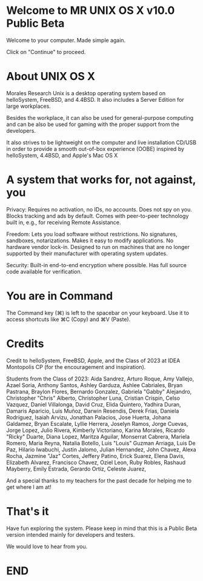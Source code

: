 # Welcome to MR UNIX OS X v10.0 Public Beta

Welcome to your computer.
Made simple again.

Click on "Continue" to proceed.

# About UNIX OS X
Morales Research Unix is a desktop operating system based on helloSystem, FreeBSD, and 4.4BSD. It also includes a Server Edition for large workplaces.

Besides the workplace, it can also be used for general-purpose computing and can be also be used for gaming with the proper support from the developers.

It also strives to be lightweight on the computer and live installation CD/USB in order to provide a smooth out-of-box experience (OOBE) inspired by helloSystem, 4.4BSD, and Apple's Mac OS X

# A system that works for, not against, you

Privacy: Requires no activation, no IDs, no accounts. Does not spy on you. Blocks tracking and ads by default. Comes with peer-to-peer technology built in, e.g., for receiving Remote Assistance.

Freedom: Lets you load software without restrictions. No signatures, sandboxes, notarizations. Makes it easy to modify applications. No hardware vendor lock-in. Designed to run on machines that are no longer supported by their manufacturer with operating system updates.

Security: Built-in end-to-end encryption where possible. Has full source code available for verification.

# You are in Command

The Command key (⌘) is left to the spacebar on your keyboard. Use it to access shortcuts like ⌘C (Copy) and ⌘V (Paste).

# Credits
Credit to helloSystem, FreeBSD, Apple, and the Class of 2023 at IDEA Montopolis CP (for the encouragement and inspiration).

Students from the Class of 2023:
Aida Sandrez,
Arturo Roque,
Amy Vallejo,
Azael Soria,
Anthony Santos,
Ashley Garduza,
Ashlee Cabriales,
Bryan Pastrana,
Braylon Flores,
Bernardo Gonzalez,
Gabriela "Gabby" Alejandro,
Christopher "Chris" Alberto,
Christopher Luna,
Cristian Crispin,
Celso Vazquez,
Daniel Villalonga,
David Cruz,
Elida Quintero,
Yadhira Duran,
Damaris Aparicio,
Luis Muñoz,
Darwin Resendis,
Derek Frias,
Daniela Rodriguez,
Isaiah Arvizu,
Jonathan Palacios,
Jose Huerta,
Johana Galdamez,
Bryan Escalate,
Lyllie Herrera,
Joselyn Ramos,
Jorge Cuevas,
Jorge Lopez,
Julio Rivera,
Kimberly Victoriano,
Karina Morales,
Ricardo "Ricky" Duarte,
Diana Lopez,
Maritza Aguilar,
Monserrat Cabrera,
Mariela Romero,
Maria Reyna,
Natalia Botello,
Luis "Louis" Guzman Arriaga,
Luis De Paz,
Hilario Iwabuchi,
Justin Jalomo,
Julian Hernandez,
John Chavez,
Alexa Rocha,
Jazmine "Jaz" Cortes,
Jeffery Patino,
Erick Suarez,
Elena Davis,
Elizabeth Alvarez,
Francisco Chavez,
Oziel Leon,
Ruby Robles,
Rashaud Mayberry,
Emily Estrada,
Gerardo Ortiz,
Celeste Juarez,

And a special thanks to my teachers for the past decade for helping me to get where I am at!

# That's it

Have fun exploring the system. Please keep in mind that this is a Public Beta version intended mainly for developers and testers.

We would love to hear from you.

# END
